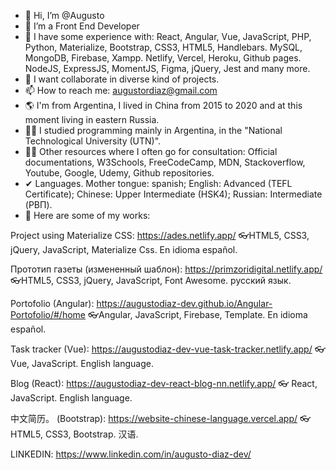 - 👋 Hi, I’m @Augusto
- 👀 I’m a Front End Developer
- 🌱 I have some experience with: React, Angular, Vue, JavaScript, PHP, Python, Materialize, Bootstrap, CSS3, HTML5, Handlebars. MySQL, MongoDB, Firebase, Xampp. Netlify, Vercel, Heroku, Github pages. NodeJS, ExpressJS, MomentJS, Figma, jQuery, Jest and many more.
- 💞️ I want collaborate in diverse kind of projects.
- 📫 How to reach me: augustordiaz@gmail.com
- 🌎 I'm from Argentina, I lived in China from 2015 to 2020 and at this moment living in eastern Russia.
- 🐱‍👤 I studied programming mainly in Argentina, in the "National Technological University (UTN)".
- 🐱‍👤 Other resources where I often go for consultation: Official documentations, W3Schools, FreeCodeCamp, MDN, Stackoverflow, Youtube, Google, Udemy, Github repositories.
- ✔ Languages. Mother tongue: spanish; English: Advanced (TEFL Certificate); Chinese: Upper Intermediate (HSK4); Russian: Intermediate (РВП).
- 👀 Here are some of my works: 

Project using Materialize CSS: 
https://ades.netlify.app/
👓HTML5, CSS3, jQuery, JavaScript, Materialize Css. En idioma español.

Прототип газеты (измененный шаблон):
https://primzoridigital.netlify.app/
👓HTML5, CSS3, jQuery, JavaScript, Font Awesome. русский язык.

Portofolio (Angular):
https://augustodiaz-dev.github.io/Angular-Portofolio/#/home
👓Angular, JavaScript, Firebase, Template. En idioma español.

Task tracker (Vue):
https://augustodiaz-dev-vue-task-tracker.netlify.app/
👓 Vue, JavaScript. English language.

Blog (React): 
https://augustodiaz-dev-react-blog-nn.netlify.app/
👓 React, JavaScript. English language.

中文简历。 (Bootstrap): 
https://website-chinese-language.vercel.app/
👓 HTML5, CSS3, Bootstrap. 汉语. 

LINKEDIN: https://www.linkedin.com/in/augusto-diaz-dev/


